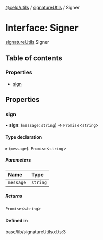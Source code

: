 [@celo/utils](../README.md) / [signatureUtils](../modules/signatureUtils.md) / Signer

# Interface: Signer

[signatureUtils](../modules/signatureUtils.md).Signer

## Table of contents

### Properties

- [sign](signatureUtils.Signer.md#sign)

## Properties

### sign

• **sign**: (`message`: `string`) => `Promise`\<`string`\>

#### Type declaration

▸ (`message`): `Promise`\<`string`\>

##### Parameters

| Name | Type |
| :------ | :------ |
| `message` | `string` |

##### Returns

`Promise`\<`string`\>

#### Defined in

base/lib/signatureUtils.d.ts:3

